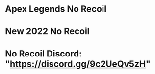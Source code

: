 # Apex Legends No Recoil
 


# New 2022 No Recoil

# No Recoil Discord: "https://discord.gg/9c2UeQv5zH"
